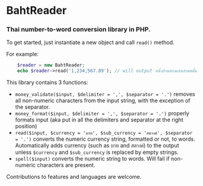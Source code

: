 # BahtReader
### Thai number-to-word conversion library in PHP.

To get started, just instantiate a new object and call `read()` method.

For example:
```php
    $reader = new BahtReader;
    echo $reader->read('1,234,567.89'); // will output หนึ่งล้านสองแสนสามหมื่นสี่พันห้าร้อยหกสิบเจ็ดบาทแปดสิบเก้าสตางค์
```

This library contains 3 functions:
- `money_validate($input, $delimiter = ',', $separator = '.')` removes all non-numeric characters from the input string, with the exception of the separator.
- `money_format($input, $delimiter = ',', $separator = '.')` properly formats input (aka put in all the delimiters and separator at the right position)
- `read($input, $currency = 'บาท', $sub_currency = 'สตางค์', $separator = '.')` converts the numeric currency string, formatted or not, to words. Automatically adds currency (such as บาท and สตางค์) to the output unless `$currency` and `$sub_currency` is replaced by empty strings.
- `spell($input)` converts the numeric string to words. Will fail if non-numeric characters are present.

Contributions to features and languages are welcome.
